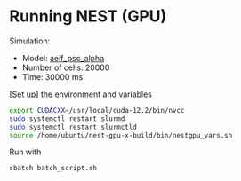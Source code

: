 # Running NEST (GPU)

Simulation:
- Model: [aeif_psc_alpha](https://nest-gpu.readthedocs.io/en/latest/models/index.html)
- Number of cells: 20000
- Time: 30000 ms

[[Set up]](https://github.com/raopr/neuroscience-on-FABRIC/issues/6#issuecomment-1758516441) the environment and variables
```bash
export CUDACXX=/usr/local/cuda-12.2/bin/nvcc
sudo systemctl restart slurmd
sudo systemctl restart slurmctld
source /home/ubuntu/nest-gpu-x-build/bin/nestgpu_vars.sh
```

Run with
```bash
sbatch batch_script.sh
```

